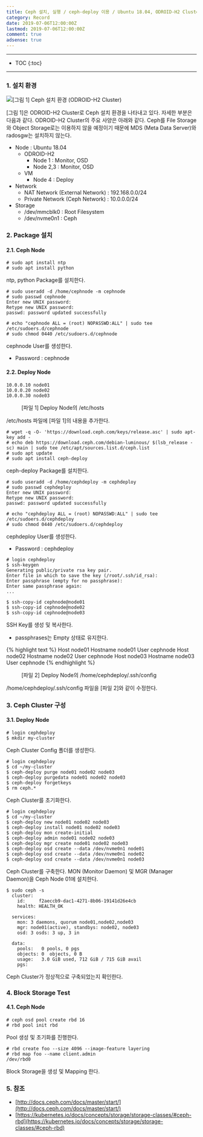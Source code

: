 ```yaml
---
title: Ceph 설치, 실행 / ceph-deploy 이용 / Ubuntu 18.04, ODROID-H2 Cluster 환경
category: Record
date: 2019-07-06T12:00:00Z
lastmod: 2019-07-06T12:00:00Z
comment: true
adsense: true
---
```


***

* TOC
{:toc}

***

### 1. 설치 환경

![[그림 1] Ceph 설치 환경 (ODROID-H2 Cluster) ]({{site.baseurl}}/images/record/Ceph_Install_ceph-deploy_Ubuntu_18.04_ODROID-H2_Cluster/Environment.PNG)

[그림 1]은 ODROID-H2 Cluster로 Ceph 설치 환경을 나타내고 있다. 자세한 부분은 다음과 같다. ODROID-H2 Cluster의 주요 사양은 아래와 같다. Ceph를 File Storage와 Object Storage로는 이용하지 않을 예정이기 때문에 MDS (Meta Data Server)와 radosgw는 설치하지 않는다.

* Node : Ubuntu 18.04
  * ODROID-H2
    * Node 1 : Monitor, OSD
    * Node 2,3 : Monitor, OSD
  * VM
    * Node 4 : Deploy
* Network
  * NAT Network (External Network) : 192.168.0.0/24
  * Private Network (Ceph Network) : 10.0.0.0/24
* Storage
  * /dev/mmcblk0 : Root Filesystem
  * /dev/nvme0n1 : Ceph

### 2. Package 설치

#### 2.1. Ceph Node

~~~
# sudo apt install ntp
# sudo apt install python
~~~

ntp, python Package를 설치한다.

~~~
# sudo useradd -d /home/cephnode -m cephnode
# sudo passwd cephnode
Enter new UNIX password:
Retype new UNIX password:
passwd: password updated successfully

# echo "cephnode ALL = (root) NOPASSWD:ALL" | sudo tee /etc/sudoers.d/cephnode
# sudo chmod 0440 /etc/sudoers.d/cephnode
~~~

cephnode User를 생성한다. 
* Password : cephnode

#### 2.2. Deploy Node

~~~
10.0.0.10 node01
10.0.0.20 node02
10.0.0.30 node03
~~~
<figure>
<figcaption class="caption">[파일 1] Deploy Node의 /etc/hosts</figcaption>
</figure>

/etc/hosts 파일에 [파일 1]의 내용을 추가한다.

~~~
# wget -q -O- 'https://download.ceph.com/keys/release.asc' | sudo apt-key add -
# echo deb https://download.ceph.com/debian-luminous/ $(lsb_release -sc) main | sudo tee /etc/apt/sources.list.d/ceph.list
# sudo apt update
# sudo apt install ceph-deploy
~~~

ceph-deploy Package를 설치한다.

~~~
# sudo useradd -d /home/cephdeploy -m cephdeploy
# sudo passwd cephdeploy
Enter new UNIX password:
Retype new UNIX password:
passwd: password updated successfully

# echo "cephdeploy ALL = (root) NOPASSWD:ALL" | sudo tee /etc/sudoers.d/cephdeploy
# sudo chmod 0440 /etc/sudoers.d/cephdeploy
~~~

cephdeploy User를 생성한다.
* Password : cephdeploy

~~~
# login cephdeploy
$ ssh-keygen
Generating public/private rsa key pair.
Enter file in which to save the key (/root/.ssh/id_rsa):
Enter passphrase (empty for no passphrase):
Enter same passphrase again:
...

$ ssh-copy-id cephnode@node01
$ ssh-copy-id cephnode@node02
$ ssh-copy-id cephnode@node03
~~~

SSH Key를 생성 및 복사한다.
* passphrases는 Empty 상태로 유지한다.

{% highlight text %}
Host node01
   Hostname node01
   User cephnode
Host node02
   Hostname node02
   User cephnode
Host node03
   Hostname node03
   User cephnode
{% endhighlight %}
<figure>
<figcaption class="caption">[파일 2] Deploy Node의 /home/cephdeploy/.ssh/config</figcaption>
</figure>

/home/cephdeploy/.ssh/config 파일을 [파일 2]와 같이 수정한다.

### 3. Ceph Cluster 구성

#### 3.1. Deploy Node

~~~
# login cephdeploy
$ mkdir my-cluster
~~~

Ceph Cluster Config 폴더를 생성한다.

~~~
# login cephdeploy
$ cd ~/my-cluster
$ ceph-deploy purge node01 node02 node03
$ ceph-deploy purgedata node01 node02 node03
$ ceph-deploy forgetkeys
$ rm ceph.*
~~~

Ceph Cluster를 초기화한다.

~~~
# login cephdeploy
$ cd ~/my-cluster
$ ceph-deploy new node01 node02 node03
$ ceph-deploy install node01 node02 node03
$ ceph-deploy mon create-initial
$ ceph-deploy admin node01 node02 node03
$ ceph-deploy mgr create node01 node02 node03
$ ceph-deploy osd create --data /dev/nvme0n1 node01
$ ceph-deploy osd create --data /dev/nvme0n1 node02
$ ceph-deploy osd create --data /dev/nvme0n1 node03
~~~

Ceph Cluster를 구축한다. MON (Monitor Daemon) 및 MGR (Manager Daemon)을 Ceph Node 01에 설치한다.

~~~
$ sudo ceph -s
  cluster:
    id:     f2aeccb9-dac1-4271-8b06-19141d26e4cb
    health: HEALTH_OK

  services:
    mon: 3 daemons, quorum node01,node02,node03
    mgr: node01(active), standbys: node02, node03
    osd: 3 osds: 3 up, 3 in

  data:
    pools:   0 pools, 0 pgs
    objects: 0  objects, 0 B
    usage:   3.0 GiB used, 712 GiB / 715 GiB avail
    pgs:  
~~~

Ceph Cluster가 정상적으로 구축되었는지 확인한다.

### 4. Block Storage Test

#### 4.1. Ceph Node

~~~
# ceph osd pool create rbd 16
# rbd pool init rbd
~~~

Pool 생성 및 초기화를 진행한다.

~~~
# rbd create foo --size 4096 --image-feature layering
# rbd map foo --name client.admin
/dev/rbd0
~~~

Block Storage을 생성 및 Mapping 한다.

### 5. 참조

* [http://docs.ceph.com/docs/master/start/](http://docs.ceph.com/docs/master/start/)
* [https://kubernetes.io/docs/concepts/storage/storage-classes/#ceph-rbd](https://kubernetes.io/docs/concepts/storage/storage-classes/#ceph-rbd)